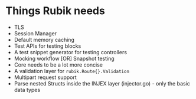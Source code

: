 # Things Rubik needs

-  TLS
- Session Manager
- Default memory caching
- Test APIs for testing blocks
- A test snippet generator for testing controllers
- Mocking workflow [OR] Snapshot testing
- Core needs to be a lot more concise
- A validation layer for `rubik.Route{}.Validation`
- Multipart request support
- Parse nested Structs inside the INJEX layer (injector.go) - only the basic data types
